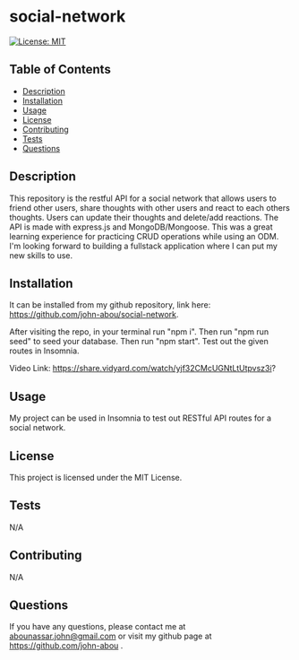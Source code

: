 # social-network

[![License: MIT](https://img.shields.io/badge/License-MIT-yellow.svg)](https://opensource.org/licenses/MIT)

## Table of Contents
- [Description](#description)
- [Installation](#installation)
- [Usage](#usage)
- [License](#license)
- [Contributing](#contributing)
- [Tests](#tests)
- [Questions](#questions)

## Description
This repository is the restful API for a social network that allows users to friend other users, share thoughts with other users and react to each others thoughts. Users can update their thoughts and delete/add reactions. The API is made with express.js and MongoDB/Mongoose. This was a great learning experience for practicing CRUD operations while using an ODM. I'm looking forward to building a fullstack application where I can put my new skills to use. 

## Installation
It can be installed from my github repository, link here: https://github.com/john-abou/social-network. 

After visiting the repo, in your terminal run "npm i". Then run "npm run seed" to seed your database. Then run "npm start". Test out the given routes in Insomnia.

Video Link: https://share.vidyard.com/watch/yjf32CMcUGNtLtUtpvsz3i?

## Usage
My project can be used in Insomnia to test out RESTful API routes for a social network.

## License
This project is licensed under the MIT License.

## Tests
N/A

## Contributing
N/A

## Questions
If you have any questions, please contact me at abounassar.john@gmail.com or visit my github page at https://github.com/john-abou .

